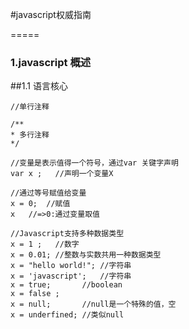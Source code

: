 #javascript权威指南

=====
### 1.javascript 概述

##1.1 语言核心
```
//单行注释

/**
* 多行注释
*/

//变量是表示值得一个符号，通过var 关键字声明
var x ;   //声明一个变量X

//通过等号赋值给变量
x = 0;  //赋值
x   //=>0:通过变量取值

//Javascript支持多种数据类型
x = 1 ;   //数字
x = 0.01; //整数与实数共用一种数据类型
x = "hello world!"; //字符串
x = 'javascript';   //字符串
x = true;       //boolean
x = false ; 
x = null;       //null是一个特殊的值，空
x = underfined; //类似null
```
